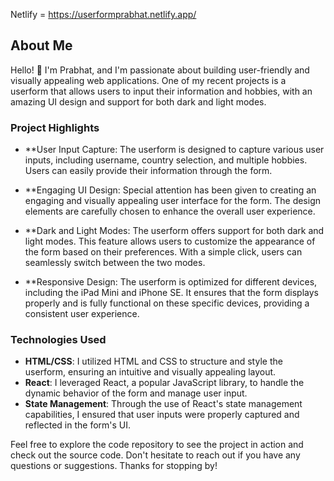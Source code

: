 Netlify = https://userformprabhat.netlify.app/



## About Me

Hello! 👋 I'm Prabhat, and I'm passionate about building user-friendly and visually appealing web applications. One of my recent projects is a userform that allows users to input their information and hobbies, with an amazing UI design and support for both dark and light modes.

### Project Highlights

- **User Input Capture: The userform is designed to capture various user inputs, including username, country selection, and multiple hobbies. Users can easily provide their information through the form.

- **Engaging UI Design: Special attention has been given to creating an engaging and visually appealing user interface for the form. The design elements are carefully chosen to enhance the overall user experience.

- **Dark and Light Modes: The userform offers support for both dark and light modes. This feature allows users to customize the appearance of the form based on their preferences. With a simple click, users can seamlessly switch between the two modes.

- **Responsive Design: The userform is optimized for different devices, including the iPad Mini and iPhone SE. It ensures that the form displays properly and is fully functional on these specific devices, providing a consistent user experience.

### Technologies Used

- **HTML/CSS**: I utilized HTML and CSS to structure and style the userform, ensuring an intuitive and visually appealing layout.
- **React**: I leveraged React, a popular JavaScript library, to handle the dynamic behavior of the form and manage user input.
- **State Management**: Through the use of React's state management capabilities, I ensured that user inputs were properly captured and reflected in the form's UI.
 
Feel free to explore the code repository to see the project in action and check out the source code. Don't hesitate to reach out if you have any questions or suggestions. Thanks for stopping by!

